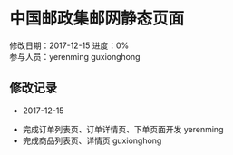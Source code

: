 # 中国邮政集邮网静态页面

修改日期：2017-12-15
进度：0%  
参与人员：yerenming guxionghong

## 修改记录

- 2017-12-15
* 完成订单列表页、订单详情页、下单页面开发 yerenming
* 完成商品列表页、详情页 guxionghong
